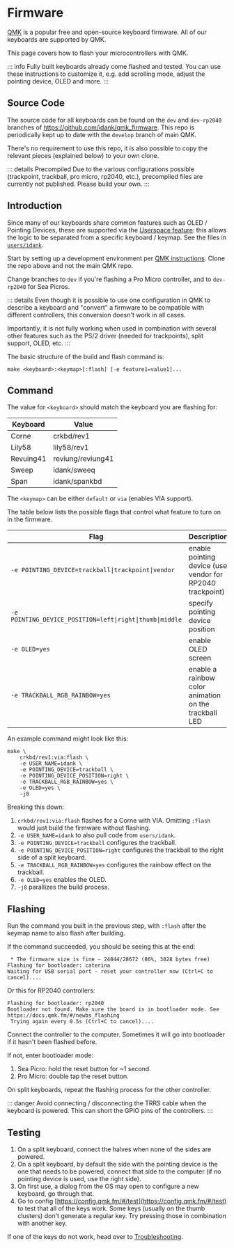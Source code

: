 # Firmware

[QMK](https://docs.qmk.fm/#/) is a popular free and open-source keyboard firmware. All of our keyboards are supported by QMK.

This page covers how to flash your microcontrollers with QMK.

::: info
Fully built keyboards already come flashed and tested. You can use these instructions to customize it, e.g. add scrolling mode, adjust the pointing device, OLED and more.
:::

## Source Code

The source code for all keyboards can be found on the `dev` and `dev-rp2040` branches of https://github.com/idank/qmk_firmware. This repo is periodically kept up to date with the `develop` branch of main QMK.

There's no requirement to use this repo, it is also possible to copy the relevant pieces (explained below) to your own clone.

::: details Precompiled
Due to the various configurations possible (trackpoint, trackball, pro micro, rp2040, etc.), precomplied files are currently not published. Please build your own.
:::

## Introduction

Since many of our keyboards share common features such as OLED / Pointing Devices, these are supported via the [Userspace feature](https://docs.qmk.fm/#/feature_userspace): this allows the logic to be separated from a specific keyboard / keymap. See the files in [`users/idank`](https://github.com/idank/qmk_firmware/tree/dev/users/idank).

Start by setting up a development environment per [QMK instructions](https://docs.qmk.fm/#/newbs). Clone the repo above and not the main QMK repo.

Change branches to `dev` if you're flashing a Pro Micro controller, and to `dev-rp2040` for Sea Picros.

::: details
Even though it is possible to use one configuration in QMK to describe a keyboard and "convert" a firmware to be compatible with different controllers, this conversion doesn't work in all cases.

Importantly, it is not fully working when used in combination with several other features such as the PS/2 driver (needed for trackpoints), split support, OLED, etc.
:::

The basic structure of the build and flash command is:

```shell
make <keyboard>:<keymap>[:flash] [-e feature1=value1]...
```

## Command

The value for `<keyboard>` should match the keyboard you are flashing for:

| Keyboard      | Value |
| ------------- | ----------- |
| Corne | crkbd/rev1 |
| Lily58 | lily58/rev1 |
| Revuing41 | reviung/reviung41 |
| Sweep | idank/sweeq |
| Span | idank/spankbd |

The `<keymap>` can be either `default` or `via` (enables VIA support).

The table below lists the possible flags that control what feature to turn on in the firmware.

| Flag          | Description |
| ------------- | ----------- |
| `-e POINTING_DEVICE=trackball\|trackpoint\|vendor` | enable pointing device (use vendor for RP2040 trackpoint) |
| `-e POINTING_DEVICE_POSITION=left\|right\|thumb\|middle` | specify pointing device position |
| `-e OLED=yes` | enable OLED screen |
| `-e TRACKBALL_RGB_RAINBOW=yes` | enable a rainbow color animation on the trackball LED |

An example command might look like this:

```shell
make \
    crkbd/rev1:via:flash \
    -e USER_NAME=idank \
    -e POINTING_DEVICE=trackball \
    -e POINTING_DEVICE_POSITION=right \
    -e TRACKBALL_RGB_RAINBOW=yes \
    -e OLED=yes \
    -j8
```

Breaking this down:

1. `crkbd/rev1:via:flash` flashes for a Corne with VIA. Omitting `:flash` would just build the firmware without flashing.
1. `-e USER_NAME=idank` to also pull code from `users/idank`.
1. `-e POINTING_DEVICE=trackball` configures the trackball.
1. `-e POINTING_DEVICE_POSITION=right` configures the trackball to the right side of a split keyboard.
1. `-e TRACKBALL_RGB_RAINBOW=yes` configures the rainbow effect on the trackball.
1. `-e OLED=yes` enables the OLED.
1. `-j8` parallizes the build process.

## Flashing

Run the command you built in the previous step, with `:flash` after the keymap name to also flash after building.

If the command succeeded, you should be seeing this at the end:

```shell
 * The firmware size is fine - 24844/28672 (86%, 3828 bytes free)
Flashing for bootloader: caterina
Waiting for USB serial port - reset your controller now (Ctrl+C to cancel)....
```

Or this for RP2040 controllers:

```shell
Flashing for bootloader: rp2040
Bootloader not found. Make sure the board is in bootloader mode. See https://docs.qmk.fm/#/newbs_flashing
 Trying again every 0.5s (Ctrl+C to cancel)....
```

Connect the controller to the computer. Sometimes it will go into bootloader if it hasn't been flashed before.

If not, enter bootloader mode:

1. Sea Picro: hold the reset button for ~1 second.
1. Pro Micro: double tap the reset button.

On split keyboards, repeat the flashing process for the other controller.

::: danger
Avoid connecting / disconnecting the TRRS cable when the keyboard is powered. This can short the GPIO pins of the controllers.
:::

## Testing

1. On a split keyboard, connect the halves when none of the sides are powered.
1. On a split keyboard, by default the side with the pointing device is the one that needs to be powered, connect that side to the computer (if no pointing device is used, use the right side).
1. On first use, a dialog from the OS may open to configure a new keyboard, go through that.
1. Go to config [https://config.qmk.fm/#/test](https://config.qmk.fm/#/test) to test that all of the keys work. Some keys (usually on the thumb clusters) don't generate a regular key. Try pressing those in combination with another key.

If one of the keys do not work, head over to [Troubleshooting](/troubleshooting/).
